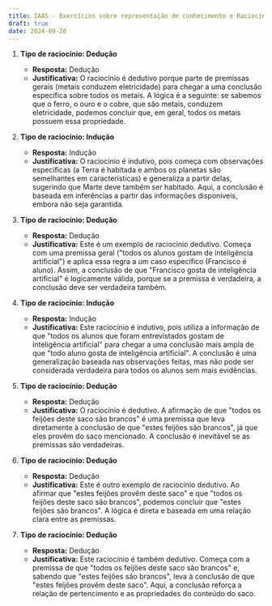 ```yaml
---
title: IAAS - Exercícios sobre representação de conhecimento e Raciocínios
draft: true
date: 2024-09-28
---
```



1. **Tipo de raciocínio: Dedução**
   - **Resposta:** Dedução
   - **Justificativa:** O raciocínio é dedutivo porque parte de premissas gerais (metais conduzem eletricidade) para chegar a uma conclusão específica sobre todos os metais. A lógica é a seguinte: se sabemos que o ferro, o ouro e o cobre, que são metais, conduzem eletricidade, podemos concluir que, em geral, todos os metais possuem essa propriedade.

2. **Tipo de raciocínio: Indução**
   - **Resposta:** Indução
   - **Justificativa:** O raciocínio é indutivo, pois começa com observações específicas (a Terra é habitada e ambos os planetas são semelhantes em características) e generaliza a partir delas, sugerindo que Marte deve também ser habitado. Aqui, a conclusão é baseada em inferências a partir das informações disponíveis, embora não seja garantida.

3. **Tipo de raciocínio: Dedução**
   - **Resposta:** Dedução
   - **Justificativa:** Este é um exemplo de raciocínio dedutivo. Começa com uma premissa geral ("todos os alunos gostam de inteligência artificial") e aplica essa regra a um caso específico (Francisco é aluno). Assim, a conclusão de que "Francisco gosta de inteligência artificial" é logicamente válida, porque se a premissa é verdadeira, a conclusão deve ser verdadeira também.

4. **Tipo de raciocínio: Indução**
   - **Resposta:** Indução
   - **Justificativa:** Este raciocínio é indutivo, pois utiliza a informação de que "todos os alunos que foram entrevistados gostam de inteligência artificial" para chegar a uma conclusão mais ampla de que "todo aluno gosta de inteligência artificial". A conclusão é uma generalização baseada nas observações feitas, mas não pode ser considerada verdadeira para todos os alunos sem mais evidências.

5. **Tipo de raciocínio: Dedução**
   - **Resposta:** Dedução
   - **Justificativa:** O raciocínio é dedutivo. A afirmação de que "todos os feijões deste saco são brancos" é uma premissa que leva diretamente à conclusão de que "estes feijões são brancos", já que eles provêm do saco mencionado. A conclusão é inevitável se as premissas são verdadeiras.

6. **Tipo de raciocínio: Dedução**
   - **Resposta:** Dedução
   - **Justificativa:** Este é outro exemplo de raciocínio dedutivo. Ao afirmar que "estes feijões provêm deste saco" e que "todos os feijões deste saco são brancos", podemos concluir que "estes feijões são brancos". A lógica é direta e baseada em uma relação clara entre as premissas.

7. **Tipo de raciocínio: Dedução**
   - **Resposta:** Dedução
   - **Justificativa:** Este raciocínio é também dedutivo. Começa com a premissa de que "todos os feijões deste saco são brancos" e, sabendo que "estes feijões são brancos", leva à conclusão de que "estes feijões provêm deste saco". Aqui, a conclusão reforça a relação de pertencimento e as propriedades do conteúdo do saco.
